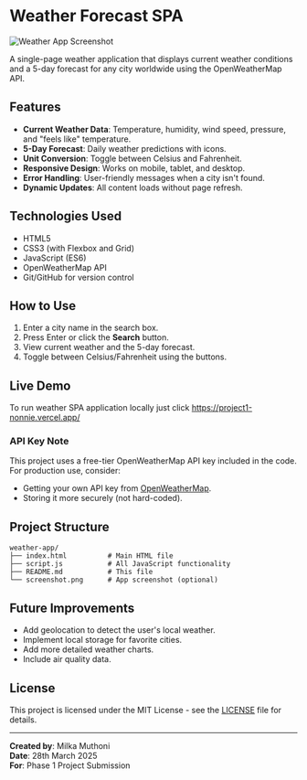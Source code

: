 # Weather Forecast SPA

![Weather App Screenshot](screenshot.png) 

A single-page weather application that displays current weather conditions and a 5-day forecast for any city worldwide using the OpenWeatherMap API.

## Features
- **Current Weather Data**: Temperature, humidity, wind speed, pressure, and "feels like" temperature.
- **5-Day Forecast**: Daily weather predictions with icons.
- **Unit Conversion**: Toggle between Celsius and Fahrenheit.
- **Responsive Design**: Works on mobile, tablet, and desktop.
- **Error Handling**: User-friendly messages when a city isn't found.
- **Dynamic Updates**: All content loads without page refresh.

## Technologies Used
- HTML5
- CSS3 (with Flexbox and Grid)
- JavaScript (ES6)
- OpenWeatherMap API
- Git/GitHub for version control

## How to Use
1. Enter a city name in the search box.
2. Press Enter or click the **Search** button.
3. View current weather and the 5-day forecast.
4. Toggle between Celsius/Fahrenheit using the buttons.

## Live Demo
To run weather SPA application locally
just click
https://project1-nonnie.vercel.app/


### API Key Note
This project uses a free-tier OpenWeatherMap API key included in the code. For production use, consider:
- Getting your own API key from [OpenWeatherMap](https://openweathermap.org/).
- Storing it more securely (not hard-coded).

## Project Structure
```
weather-app/
├── index.html          # Main HTML file
├── script.js           # All JavaScript functionality
├── README.md           # This file
└── screenshot.png      # App screenshot (optional)
```

## Future Improvements
- Add geolocation to detect the user's local weather.
- Implement local storage for favorite cities.
- Add more detailed weather charts.
- Include air quality data.

## License
This project is licensed under the MIT License - see the [LICENSE](LICENSE) file for details.

---

**Created by**: Milka Muthoni  
**Date**: 28th March 2025  
**For**: Phase 1 Project Submission
